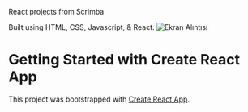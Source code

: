 React projects from Scrimba

Built using HTML, CSS, Javascript, & React.
![Ekran Alıntısı](https://user-images.githubusercontent.com/100282383/205596110-5e1b1cba-0ae7-459f-b755-92e9db205e22.JPG)




# Getting Started with Create React App

This project was bootstrapped with [Create React App](https://github.com/facebook/create-react-app).



